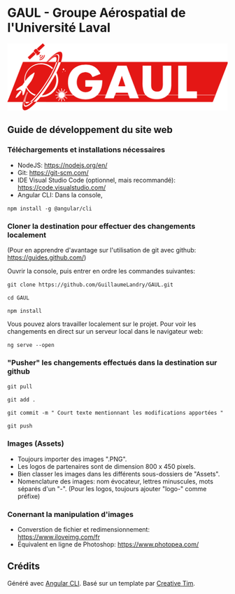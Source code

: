 # GAUL - Groupe Aérospatial de l'Université Laval

![GAUL Banner](src/assets/general-gaul/logo-gaul.png)

## Guide de développement du site web

### Téléchargements et installations nécessaires
* NodeJS: https://nodejs.org/en/
* Git: https://git-scm.com/
* IDE Visual Studio Code (optionnel, mais recommandé): https://code.visualstudio.com/
* Angular CLI: Dans la console, 
```
npm install -g @angular/cli
```

### Cloner la destination pour effectuer des changements localement
(Pour en apprendre d'avantage sur l'utilisation de git avec github: https://guides.github.com/)

Ouvrir la console, puis entrer en ordre les commandes suivantes:
```
git clone https://github.com/GuillaumeLandry/GAUL.git
```
```
cd GAUL
```
```
npm install
```
Vous pouvez alors travailler localement sur le projet. Pour voir les changements en direct sur un serveur local dans le navigateur web:
```
ng serve --open
```

### "Pusher" les changements effectués dans la destination sur github
```
git pull
```
```
git add .
```
```
git commit -m " Court texte mentionnant les modifications apportées "
```
```
git push
```

### Images (Assets)
* Toujours importer des images ".PNG".
* Les logos de partenaires sont de dimension 800 x 450 pixels.
* Bien classer les images dans les différents sous-dossiers de "Assets".
* Nomenclature des images: nom évocateur, lettres minuscules, mots séparés d'un "-". (Pour les logos, toujours ajouter "logo-" comme préfixe)

### Conernant la manipulation d'images
* Converstion de fichier et redimensionnement: https://www.iloveimg.com/fr
* Équivalent en ligne de Photoshop: https://www.photopea.com/

## Crédits
Généré avec [Angular CLI](https://github.com/angular/angular-cli).
Basé sur un template par [Creative Tim](https://www.creative-tim.com/).
